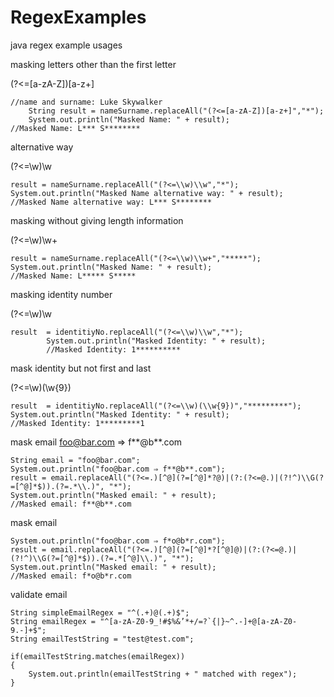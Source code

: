 # RegexExamples
java regex example usages

masking letters other than the first letter
  
  (?<=[a-zA-Z])[a-z+]
```
//name and surname: Luke Skywalker
    String result = nameSurname.replaceAll("(?<=[a-zA-Z])[a-z+]","*");
    System.out.println("Masked Name: " + result);
//Masked Name: L*** S********
```
alternative way 

(?<=\w)\w

```
result = nameSurname.replaceAll("(?<=\\w)\\w","*");
System.out.println("Masked Name alternative way: " + result);
//Masked Name alternative way: L*** S********
```

masking without giving length information

(?<=\w)\w+
```
result = nameSurname.replaceAll("(?<=\\w)\\w+","*****");
System.out.println("Masked Name: " + result);
//Masked Name: L***** S*****
```

masking identity number

(?<=\\w)\\w
```
result  = identitiyNo.replaceAll("(?<=\\w)\\w","*");
        System.out.println("Masked Identity: " + result);
        //Masked Identity: 1**********
```

mask identity but not first and last

(?<=\\w)(\\w{9})
```
result  = identitiyNo.replaceAll("(?<=\\w)(\\w{9})","*********");
System.out.println("Masked Identity: " + result);
//Masked Identity: 1*********1
```

mask email foo@bar.com ⇒ f**@b**.com
```
String email = "foo@bar.com";
System.out.println("foo@bar.com ⇒ f**@b**.com");
result = email.replaceAll("(?<=.)[^@](?=[^@]*?@)|(?:(?<=@.)|(?!^)\\G(?=[^@]*$)).(?=.*\\.)", "*");
System.out.println("Masked email: " + result);
//Masked email: f**@b**.com
```

mask email 
```     
System.out.println("foo@bar.com ⇒ f*o@b*r.com");
result = email.replaceAll("(?<=.)[^@](?=[^@]*?[^@]@)|(?:(?<=@.)|(?!^)\\G(?=[^@]*$)).(?=.*[^@]\\.)", "*");
System.out.println("Masked email: " + result);
//Masked email: f*o@b*r.com
```

validate email
```  
String simpleEmailRegex = "^(.+)@(.+)$";
String emailRegex = "^[a-zA-Z0-9_!#$%&’*+/=?`{|}~^.-]+@[a-zA-Z0-9.-]+$";
String emailTestString = "test@test.com";

if(emailTestString.matches(emailRegex))
{
    System.out.println(emailTestString + " matched with regex");
}
```  